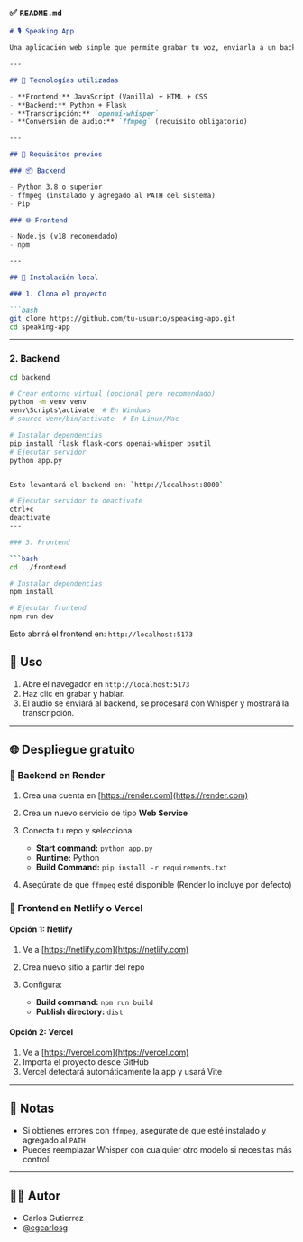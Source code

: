 ### ✅ `README.md`

````markdown
# 🎙️ Speaking App

Una aplicación web simple que permite grabar tu voz, enviarla a un backend Flask que utiliza Whisper (de OpenAI) para transcribir el audio, y mostrar el texto resultante en pantalla.

---

## 🧩 Tecnologías utilizadas

- **Frontend:** JavaScript (Vanilla) + HTML + CSS
- **Backend:** Python + Flask
- **Transcripción:** `openai-whisper`
- **Conversión de audio:** `ffmpeg` (requisito obligatorio)

---

## 🚀 Requisitos previos

### 📦 Backend

- Python 3.8 o superior
- ffmpeg (instalado y agregado al PATH del sistema)
- Pip

### 🌐 Frontend

- Node.js (v18 recomendado)
- npm

---

## 🔧 Instalación local

### 1. Clona el proyecto

```bash
git clone https://github.com/tu-usuario/speaking-app.git
cd speaking-app
````

---

### 2. Backend

```bash
cd backend

# Crear entorno virtual (opcional pero recomendado)
python -m venv venv
venv\Scripts\activate  # En Windows
# source venv/bin/activate  # En Linux/Mac

# Instalar dependencias
pip install flask flask-cors openai-whisper psutil
# Ejecutar servidor
python app.py


Esto levantará el backend en: `http://localhost:8000`

# Ejecutar servidor to deactivate
ctrl+c
deactivate
---

### 3. Frontend

```bash
cd ../frontend

# Instalar dependencias
npm install

# Ejecutar frontend
npm run dev
```

Esto abrirá el frontend en: `http://localhost:5173`

## 🧪 Uso

1. Abre el navegador en `http://localhost:5173`
2. Haz clic en grabar y hablar.
3. El audio se enviará al backend, se procesará con Whisper y mostrará la transcripción.

---

## 🌐 Despliegue gratuito

### 🔹 Backend en Render

1. Crea una cuenta en [https://render.com](https://render.com)
2. Crea un nuevo servicio de tipo **Web Service**
3. Conecta tu repo y selecciona:

   * **Start command:** `python app.py`
   * **Runtime:** Python
   * **Build Command:** `pip install -r requirements.txt`
4. Asegúrate de que `ffmpeg` esté disponible (Render lo incluye por defecto)

### 🔹 Frontend en Netlify o Vercel

#### Opción 1: Netlify

1. Ve a [https://netlify.com](https://netlify.com)
2. Crea nuevo sitio a partir del repo
3. Configura:

   * **Build command:** `npm run build`
   * **Publish directory:** `dist`

#### Opción 2: Vercel

1. Ve a [https://vercel.com](https://vercel.com)
2. Importa el proyecto desde GitHub
3. Vercel detectará automáticamente la app y usará Vite

---

## 📝 Notas

* Si obtienes errores con `ffmpeg`, asegúrate de que esté instalado y agregado al `PATH`
* Puedes reemplazar Whisper con cualquier otro modelo si necesitas más control

---

## 🧑‍💻 Autor

* Carlos Gutierrez
* [@cgcarlosg](https://github.com/cgcarlosg)
